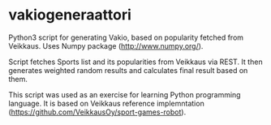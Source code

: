 # vakiogeneraattori
Python3 script for generating Vakio, based on popularity fetched from Veikkaus. Uses Numpy package (http://www.numpy.org/).

Script fetches Sports list and its popularities from Veikkaus via REST. It then generates weighted random results and calculates final result based on them.

This script was used as an exercise for learning Python programming language. It is based on Veikkaus reference implemntation (https://github.com/VeikkausOy/sport-games-robot).

